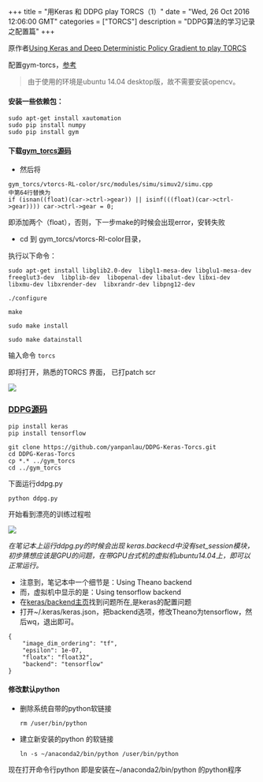 +++ 
title = "用Keras 和 DDPG play TORCS（1）" 
date = "Wed, 26 Oct 2016 12:06:00 GMT" 
categories = ["TORCS"] 
description = "DDPG算法的学习记录之配置篇" 
+++ 

原作者[Using Keras and Deep Deterministic Policy Gradient to play TORCS](https://yanpanlau.github.io/2016/10/11/Torcs-Keras.html)


配置gym-torcs，[参考](http://www.jianshu.com/p/a3432c0e1ef2)

> 由于使用的环境是ubuntu 14.04 desktop版，故不需要安装opencv。
>
####  安装一些依赖包：

```
sudo apt-get install xautomation
sudo pip install numpy
sudo pip install gym
```

####  下载[gym_torcs源码](https://github.com/ugo-nama-kun/gym_torcs)

- 然后将

```
gym_torcs/vtorcs-RL-color/src/modules/simu/simuv2/simu.cpp
中第64行替换为
if (isnan((float)(car->ctrl->gear)) || isinf(((float)(car->ctrl->gear)))) car->ctrl->gear = 0;
```
即添加两个（float），否则，下一步make的时候会出现error，安转失败

- cd 到 gym_torcs/vtorcs-Rl-color目录，

执行以下命令：

```
sudo apt-get install libglib2.0-dev  libgl1-mesa-dev libglu1-mesa-dev  freeglut3-dev  libplib-dev  libopenal-dev libalut-dev libxi-dev libxmu-dev libxrender-dev  libxrandr-dev libpng12-dev

./configure

make

sudo make install

sudo make datainstall
```
输入命令
        `torcs`

即将打开，熟悉的TORCS 界面， 已打patch scr


![](http://images2015.cnblogs.com/blog/781469/201611/781469-20161121150329987-1053577076.bmp)


###  [DDPG源码](https://github.com/yanpanlau/DDPG-Keras-Torcs)

```
pip install keras
pip install tensorflow

git clone https://github.com/yanpanlau/DDPG-Keras-Torcs.git
cd DDPG-Keras-Torcs
cp *.* ../gym_torcs
cd ../gym_torcs
```

下面运行ddpg.py

`python ddpg.py`

开始看到漂亮的训练过程啦


![](http://images2015.cnblogs.com/blog/781469/201611/781469-20161121150308612-1273258933.bmp)


*在笔记本上运行ddpg.py的时候会出现 keras.backecd中没有set_session模块，初步猜想应该是GPU的问题，在带GPU台式机的虚拟机ubuntu14.04上，即可以正常运行。*

- 注意到，笔记本中一个细节是：Using Theano backend
- 而，虚拟机中显示的是：Using tensorflow backend
- 在[keras/backend主页](https://keras.io/backend/)找到问题所在,是keras的配置问题
- 打开~/.keras/keras.json，把backend选项，修改Theano为tensorflow，然后wq，退出即可。

```
{
    "image_dim_ordering": "tf",
    "epsilon": 1e-07,
    "floatx": "float32",
    "backend": "tensorflow"
}
```


####  修改默认python

- 删除系统自带的python软链接

	`rm /user/bin/python`

- 建立新安装的python 的软链接

	`ln -s ~/anaconda2/bin/python /user/bin/python`

现在打开命令行python 即是安装在~/anaconda2/bin/python 的python程序



